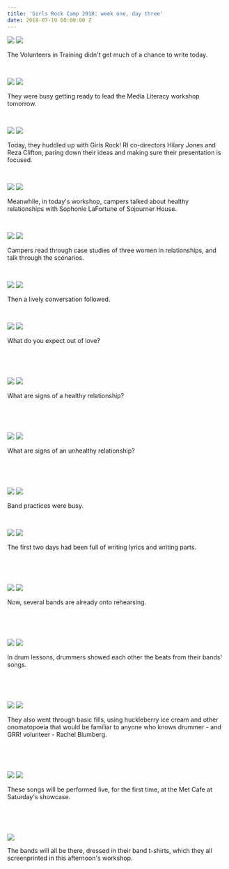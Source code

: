 ```yaml
---
title: 'Girls Rock Camp 2018: week one, day three'
date: 2018-07-19 00:00:00 Z
---
```


[![](/uploads/blogpost/day-three-23073-1024x681.jpg)](http://girlsrockri.org/wp-content/uploads/2018/07/day-three-23073.jpg) [![](/uploads/blogpost/day-three-23053-1024x681.jpg)](http://girlsrockri.org/wp-content/uploads/2018/07/day-three-23053.jpg)

The Volunteers in Training didn't get much of a chance to write today.

 

[![](/uploads/blogpost/day-three-23055-1024x768.jpg)](http://girlsrockri.org/wp-content/uploads/2018/07/day-three-23055.jpg) [![](/uploads/blogpost/day-three-23056-1024x768.jpg)](http://girlsrockri.org/wp-content/uploads/2018/07/day-three-23056.jpg)

They were busy getting ready to lead the Media Literacy workshop tomorrow.

 

[![](/uploads/blogpost/day-three-23057-1024x768.jpg)](http://girlsrockri.org/wp-content/uploads/2018/07/day-three-23057.jpg) [![](/uploads/blogpost/day-three-23058-1024x768.jpg)](http://girlsrockri.org/wp-content/uploads/2018/07/day-three-23058.jpg)

Today, they huddled up with Girls Rock! RI co-directors Hilary Jones and Reza Clifton, paring down their ideas and making sure their presentation is focused.

 

[![](/uploads/blogpost/day-three-23059-1024x768.jpg)](http://girlsrockri.org/wp-content/uploads/2018/07/day-three-23059.jpg) [![](/uploads/blogpost/day-three-23060-1024x768.jpg)](http://girlsrockri.org/wp-content/uploads/2018/07/day-three-23060.jpg)

Meanwhile, in today's workshop, campers talked about healthy relationships with Sophonie LaFortune of Sojourner House.

 

[![](/uploads/blogpost/day-three-23061-1024x768.jpg)](http://girlsrockri.org/wp-content/uploads/2018/07/day-three-23061.jpg) [![](/uploads/blogpost/day-three-23062-1024x768.jpg)](http://girlsrockri.org/wp-content/uploads/2018/07/day-three-23062.jpg)

Campers read through case studies of three women in relationships, and talk through the scenarios.

 

[![](/uploads/blogpost/day-three-23063-1024x768.jpg)](http://girlsrockri.org/wp-content/uploads/2018/07/day-three-23063.jpg) [![](/uploads/blogpost/day-three-23064-1024x768.jpg)](http://girlsrockri.org/wp-content/uploads/2018/07/day-three-23064.jpg)

Then a lively conversation followed.

 

[![](/uploads/blogpost/day-three-23065-1024x681.jpg)](http://girlsrockri.org/wp-content/uploads/2018/07/day-three-23065.jpg) [![](/uploads/blogpost/day-three-23066-1024x681.jpg)](http://girlsrockri.org/wp-content/uploads/2018/07/day-three-23066.jpg)

What do you expect out of love?

 

 

[![](/uploads/blogpost/day-three-23067-1024x681.jpg)](http://girlsrockri.org/wp-content/uploads/2018/07/day-three-23067.jpg) [![](/uploads/blogpost/day-three-23068-1024x681.jpg)](http://girlsrockri.org/wp-content/uploads/2018/07/day-three-23068.jpg)

What are signs of a healthy relationship?

 

 

[![](/uploads/blogpost/day-three-23069-1024x681.jpg)](http://girlsrockri.org/wp-content/uploads/2018/07/day-three-23069.jpg) [![](/uploads/blogpost/day-three-23070-1024x681.jpg)](http://girlsrockri.org/wp-content/uploads/2018/07/day-three-23070.jpg)

What are signs of an unhealthy relationship?

 

 

[![](/uploads/blogpost/day-three-23071-1024x681.jpg)](http://girlsrockri.org/wp-content/uploads/2018/07/day-three-23071.jpg) [![](/uploads/blogpost/day-three-23072-1024x681.jpg)](http://girlsrockri.org/wp-content/uploads/2018/07/day-three-23072.jpg)

Band practices were busy.

 

[![](/uploads/blogpost/day-three-23054.jpg)](http://girlsrockri.org/wp-content/uploads/2018/07/day-three-23054.jpg) [![](/uploads/blogpost/day-three-23075-1024x681.jpg)](http://girlsrockri.org/wp-content/uploads/2018/07/day-three-23075.jpg)

The first two days had been full of writing lyrics and writing parts.

 

 

[![](/uploads/blogpost/day-three-23076-1024x681.jpg)](http://girlsrockri.org/wp-content/uploads/2018/07/day-three-23076.jpg) [![](/uploads/blogpost/day-three-23077-1024x681.jpg)](http://girlsrockri.org/wp-content/uploads/2018/07/day-three-23077.jpg)

Now, several bands are already onto rehearsing.

 

 

[![](/uploads/blogpost/day-three-23078-1024x768.jpg)](http://girlsrockri.org/wp-content/uploads/2018/07/day-three-23078.jpg) [![](/uploads/blogpost/day-three-23079-1024x768.jpg)](http://girlsrockri.org/wp-content/uploads/2018/07/day-three-23079.jpg)

In drum lessons, drummers showed each other the beats from their bands' songs.

 

 

[![](/uploads/blogpost/day-three-23080-1024x768.jpg)](http://girlsrockri.org/wp-content/uploads/2018/07/day-three-23080.jpg) [![](/uploads/blogpost/day-three-23081-1024x768.jpg)](http://girlsrockri.org/wp-content/uploads/2018/07/day-three-23081.jpg)

They also went through basic fills, using huckleberry ice cream and other onomatopoeia that would be familiar to anyone who knows drummer - and GRR! volunteer - Rachel Blumberg.

 

 

[![](/uploads/blogpost/day-three-23082-1024x768.jpg)](http://girlsrockri.org/wp-content/uploads/2018/07/day-three-23082.jpg) [![](/uploads/blogpost/day-three-23083-1024x681.jpg)](http://girlsrockri.org/wp-content/uploads/2018/07/day-three-23083.jpg)

These songs will be performed live, for the first time, at the Met Cafe at Saturday's showcase.

 

 

[![](/uploads/blogpost/day-three-23084-1024x681.jpg)](http://girlsrockri.org/wp-content/uploads/2018/07/day-three-23084.jpg)

The bands will all be there, dressed in their band t-shirts, which they all screenprinted in this afternoon's workshop.
